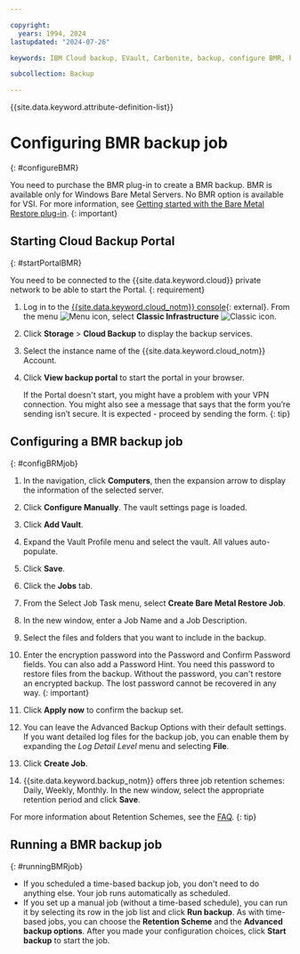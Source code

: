 ```yaml
---

copyright:
  years: 1994, 2024
lastupdated: "2024-07-26"

keywords: IBM Cloud backup, EVault, Carbonite, backup, configure BMR, bmr plug-in, bmr plugin, configuration

subcollection: Backup

---
```

{{site.data.keyword.attribute-definition-list}}

# Configuring BMR backup job
{: #configureBMR}

You need to purchase the BMR plug-in to create a BMR backup. BMR is available only for Windows Bare Metal Servers. No BMR option is available for VSI. For more information, see [Getting started with the Bare Metal Restore plug-in](/docs/Backup?topic=Backup-BMRplugin#BMRplugin).
{: important}

## Starting Cloud Backup Portal
{: #startPortalBMR}

You need to be connected to the {{site.data.keyword.cloud}} private network to be able to start the Portal.
{: requirement}

1. Log in to the [{{site.data.keyword.cloud_notm}} console](/login){: external}. From the menu ![Menu icon](../icons/icon_hamburger.svg "Menu"), select **Classic Infrastructure** ![Classic icon](../icons/classic.svg "Classic").
2. Click **Storage** > **Cloud Backup** to display the backup services.
3. Select the instance name of the {{site.data.keyword.cloud_notm}} Account.
4. Click **View backup portal** to start the portal in your browser.

   If the Portal doesn't start, you might have a problem with your VPN connection. You might also see a message that says that the form you’re sending isn’t secure. It is expected - proceed by sending the form.
   {: tip}

## Configuring a BMR backup job
{: #configBRMjob}

1. In the navigation, click **Computers**, then the expansion arrow to display the information of the selected server.
2. Click **Configure Manually**. The vault settings page is loaded.
3. Click **Add Vault**.
4. Expand the Vault Profile menu and select the vault. All values auto-populate.
5. Click **Save**.
6. Click the **Jobs** tab.
7. From the Select Job Task menu, select **Create Bare Metal Restore Job**.
8. In the new window, enter a Job Name and a Job Description.
9. Select the files and folders that you want to include in the backup.
10. Enter the encryption password into the Password and Confirm Password fields. You can also add a Password Hint.
   You need this password to restore files from the backup. Without the password, you can't restore an encrypted backup. The lost password cannot be recovered in any way.
   {: important}

11. Click **Apply now** to confirm the backup set.
12. You can leave the Advanced Backup Options with their default settings. If you want detailed log files for the backup job, you can enable them by expanding the *Log Detail Level* menu and selecting **File**.
13. Click **Create Job**.
14. {{site.data.keyword.backup_notm}} offers three job retention schemes: Daily, Weekly, Monthly. In the new window, select the appropriate retention period and click **Save**.

   For more information about Retention Schemes, see the [FAQ](/docs/Backup?topic=Backup-faqs#faqs).
   {: tip}

## Running a BMR backup job
{: #runningBMRjob}

- If you scheduled a time-based backup job, you don't need to do anything else. Your job runs automatically as scheduled.
- If you set up a manual job (without a time-based schedule), you can run it by selecting its row in the job list and click **Run backup**.
   As with time-based jobs, you can choose the **Retention Scheme** and the **Advanced backup options**. After you made your configuration choices, click **Start backup** to start the job.
